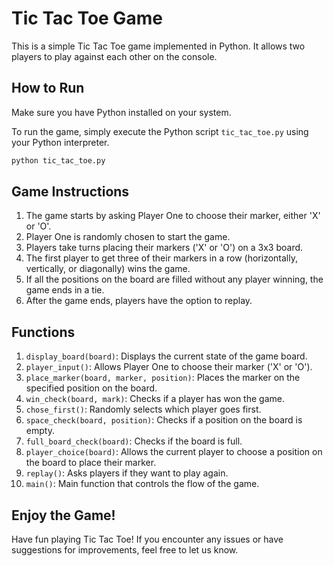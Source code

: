 # Tic Tac Toe Game

This is a simple Tic Tac Toe game implemented in Python. It allows two players to play against each other on the console.

## How to Run

Make sure you have Python installed on your system.

To run the game, simply execute the Python script `tic_tac_toe.py` using your Python interpreter.

```bash
python tic_tac_toe.py
```

## Game Instructions

1. The game starts by asking Player One to choose their marker, either 'X' or 'O'.
2. Player One is randomly chosen to start the game.
3. Players take turns placing their markers ('X' or 'O') on a 3x3 board.
4. The first player to get three of their markers in a row (horizontally, vertically, or diagonally) wins the game.
5. If all the positions on the board are filled without any player winning, the game ends in a tie.
6. After the game ends, players have the option to replay.

## Functions

1. `display_board(board)`: Displays the current state of the game board.
2. `player_input()`: Allows Player One to choose their marker ('X' or 'O').
3. `place_marker(board, marker, position)`: Places the marker on the specified position on the board.
4. `win_check(board, mark)`: Checks if a player has won the game.
5. `chose_first()`: Randomly selects which player goes first.
6. `space_check(board, position)`: Checks if a position on the board is empty.
7. `full_board_check(board)`: Checks if the board is full.
8. `player_choice(board)`: Allows the current player to choose a position on the board to place their marker.
9. `replay()`: Asks players if they want to play again.
10. `main()`: Main function that controls the flow of the game.

## Enjoy the Game!

Have fun playing Tic Tac Toe! If you encounter any issues or have suggestions for improvements, feel free to let us know.
